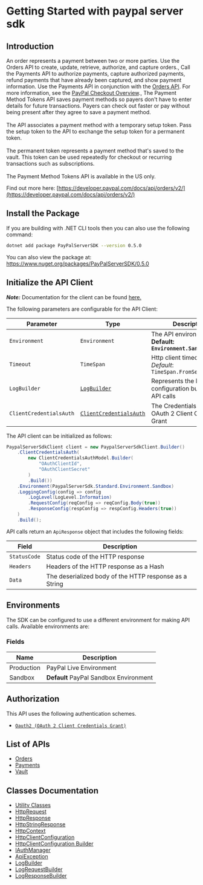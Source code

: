 
# Getting Started with paypal server sdk

## Introduction

An order represents a payment between two or more parties. Use the Orders API to create, update, retrieve, authorize, and capture orders., Call the Payments API to authorize payments, capture authorized payments, refund payments that have already been captured, and show payment information. Use the Payments API in conjunction with the <a href="/docs/api/orders/v2/">Orders API</a>. For more information, see the <a href="/docs/checkout/">PayPal Checkout Overview</a>., The Payment Method Tokens API saves payment methods so payers don't have to enter details for future transactions. Payers can check out faster or pay without being present after they agree to save a payment method.<br><br>The API associates a payment method with a temporary setup token. Pass the setup token to the API to exchange the setup token for a permanent token.<br><br>The permanent token represents a payment method that's saved to the vault. This token can be used repeatedly for checkout or recurring transactions such as subscriptions.<br><br>The Payment Method Tokens API is available in the US only.

Find out more here: [https://developer.paypal.com/docs/api/orders/v2/](https://developer.paypal.com/docs/api/orders/v2/)

## Install the Package

If you are building with .NET CLI tools then you can also use the following command:

```bash
dotnet add package PayPalServerSDK --version 0.5.0
```

You can also view the package at:
https://www.nuget.org/packages/PayPalServerSDK/0.5.0

## Initialize the API Client

**_Note:_** Documentation for the client can be found [here.](https://www.github.com/paypal/PayPal-Dotnet-Server-SDK/tree/0.5.0/doc/client.md)

The following parameters are configurable for the API Client:

| Parameter | Type | Description |
|  --- | --- | --- |
| `Environment` | `Environment` | The API environment. <br> **Default: `Environment.Sandbox`** |
| `Timeout` | `TimeSpan` | Http client timeout.<br>*Default*: `TimeSpan.FromSeconds(100)` |
| `LogBuilder` | [`LogBuilder`](https://www.github.com/paypal/PayPal-Dotnet-Server-SDK/tree/0.5.0/doc/log-builder.md) | Represents the logging configuration builder for API calls |
| `ClientCredentialsAuth` | [`ClientCredentialsAuth`](https://www.github.com/paypal/PayPal-Dotnet-Server-SDK/tree/0.5.0/doc/auth/oauth-2-client-credentials-grant.md) | The Credentials Setter for OAuth 2 Client Credentials Grant |

The API client can be initialized as follows:

```csharp
PaypalServerSdkClient client = new PaypalServerSdkClient.Builder()
    .ClientCredentialsAuth(
        new ClientCredentialsAuthModel.Builder(
            "OAuthClientId",
            "OAuthClientSecret"
        )
        .Build())
    .Environment(PaypalServerSdk.Standard.Environment.Sandbox)
    .LoggingConfig(config => config
        .LogLevel(LogLevel.Information)
        .RequestConfig(reqConfig => reqConfig.Body(true))
        .ResponseConfig(respConfig => respConfig.Headers(true))
    )
    .Build();
```

API calls return an `ApiResponse` object that includes the following fields:

| Field | Description |
|  --- | --- |
| `StatusCode` | Status code of the HTTP response |
| `Headers` | Headers of the HTTP response as a Hash |
| `Data` | The deserialized body of the HTTP response as a String |

## Environments

The SDK can be configured to use a different environment for making API calls. Available environments are:

### Fields

| Name | Description |
|  --- | --- |
| Production | PayPal Live Environment |
| Sandbox | **Default** PayPal Sandbox Environment |

## Authorization

This API uses the following authentication schemes.

* [`Oauth2 (OAuth 2 Client Credentials Grant)`](https://www.github.com/paypal/PayPal-Dotnet-Server-SDK/tree/0.5.0/doc/auth/oauth-2-client-credentials-grant.md)

## List of APIs

* [Orders](https://www.github.com/paypal/PayPal-Dotnet-Server-SDK/tree/0.5.0/doc/controllers/orders.md)
* [Payments](https://www.github.com/paypal/PayPal-Dotnet-Server-SDK/tree/0.5.0/doc/controllers/payments.md)
* [Vault](https://www.github.com/paypal/PayPal-Dotnet-Server-SDK/tree/0.5.0/doc/controllers/vault.md)

## Classes Documentation

* [Utility Classes](https://www.github.com/paypal/PayPal-Dotnet-Server-SDK/tree/0.5.0/doc/utility-classes.md)
* [HttpRequest](https://www.github.com/paypal/PayPal-Dotnet-Server-SDK/tree/0.5.0/doc/http-request.md)
* [HttpResponse](https://www.github.com/paypal/PayPal-Dotnet-Server-SDK/tree/0.5.0/doc/http-response.md)
* [HttpStringResponse](https://www.github.com/paypal/PayPal-Dotnet-Server-SDK/tree/0.5.0/doc/http-string-response.md)
* [HttpContext](https://www.github.com/paypal/PayPal-Dotnet-Server-SDK/tree/0.5.0/doc/http-context.md)
* [HttpClientConfiguration](https://www.github.com/paypal/PayPal-Dotnet-Server-SDK/tree/0.5.0/doc/http-client-configuration.md)
* [HttpClientConfiguration Builder](https://www.github.com/paypal/PayPal-Dotnet-Server-SDK/tree/0.5.0/doc/http-client-configuration-builder.md)
* [IAuthManager](https://www.github.com/paypal/PayPal-Dotnet-Server-SDK/tree/0.5.0/doc/i-auth-manager.md)
* [ApiException](https://www.github.com/paypal/PayPal-Dotnet-Server-SDK/tree/0.5.0/doc/api-exception.md)
* [LogBuilder](https://www.github.com/paypal/PayPal-Dotnet-Server-SDK/tree/0.5.0/doc/log-builder.md)
* [LogRequestBuilder](https://www.github.com/paypal/PayPal-Dotnet-Server-SDK/tree/0.5.0/doc/log-request-builder.md)
* [LogResponseBuilder](https://www.github.com/paypal/PayPal-Dotnet-Server-SDK/tree/0.5.0/doc/log-response-builder.md)


